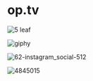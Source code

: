 # op.tv

![5 leaf](https://user-images.githubusercontent.com/85176794/122350324-c0057c00-cf6a-11eb-995e-1d653da2f653.png)

![giphy](https://user-images.githubusercontent.com/85176794/122350390-d14e8880-cf6a-11eb-8ae3-10ae6725dbf3.gif)

![62-instagram_social-512](https://user-images.githubusercontent.com/85176794/122350453-dad7f080-cf6a-11eb-9783-4ed6dad5297f.png)

![4845015](https://user-images.githubusercontent.com/85176794/122350482-e0353b00-cf6a-11eb-8a8d-3c5a921c6ed8.png)



